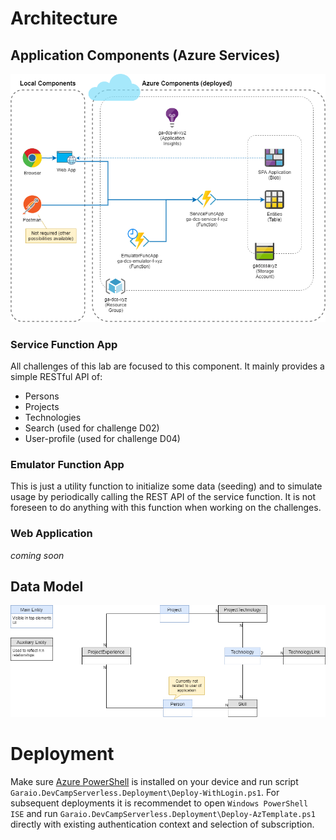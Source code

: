 # Architecture
## Application Components (Azure Services)
![Components](./Resources/Components.png)

### Service Function App
All challenges of this lab are focused to this component. It mainly provides a simple RESTful API of:
* Persons
* Projects
* Technologies
* Search (used for challenge D02)
* User-profile (used for challenge D04)

### Emulator Function App
This is just a utility function to initialize some data (seeding) and to simulate usage by periodically calling the REST API of the service function. It is not foreseen to do anything with this function when working on the challenges.

### Web Application
_coming soon_

## Data Model
![DataModel](./Resources/DataModel.png)

# Deployment
Make sure [Azure PowerShell](https://github.com/Azure/azure-powershell#installation) is installed on your device and run script `Garaio.DevCampServerless.Deployment\Deploy-WithLogin.ps1`.
For subsequent deployments it is recommendet to open `Windows PowerShell ISE` and run `Garaio.DevCampServerless.Deployment\Deploy-AzTemplate.ps1` directly with existing authentication context and selection of subscription.